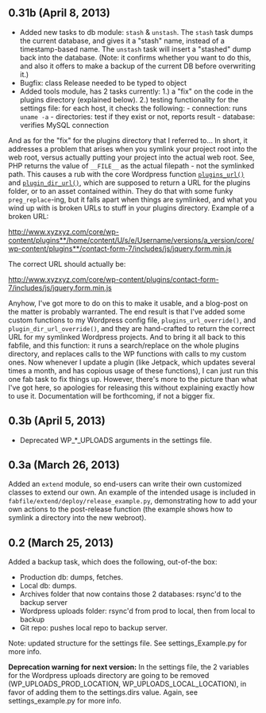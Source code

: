## 0.31b (April 8, 2013)

- Added new tasks to db module: `stash` & `unstash`. The `stash` task dumps the current database, and gives it a "stash" name, instead of a timestamp-based name. The `unstash` task will insert a "stashed" dump back into the database. (Note: it confirms whether you want to do this, and also it offers to make a backup of the current DB before overwriting it.)
- Bugfix: class Release needed to be typed to object
- Added tools module, has 2 tasks currently:
    1.) a "fix" on the code in the plugins directory (explained below).
    2.) testing functionality for the settings file: for each host, it checks the following:
        - connection: runs `uname -a`
        - directories: test if they exist or not, reports result
        - database: verifies MySQL connection


And as for the "fix" for the plugins directory that I referred to... In short, it addresses a problem that arises when you symlink your project root into the web root, versus actually putting your project into the actual web root. See, PHP returns the value of `__FILE__` as the actual filepath - not the symlinked path. This causes a rub with the core Wordpress function [`plugins_url()`](http://codex.wordpress.org/Function_Reference/plugins_url) and [`plugin_dir_url()`](http://codex.wordpress.org/Function_Reference/plugin_dir_url), which are supposed to return a URL for the plugins folder, or to an asset contained within. They do that with some funky `preg_replace`-ing, but it falls apart when things are symlinked, and what you wind up with is broken URLs to stuff in your plugins directory. Example of a broken URL:

http://www.xyzxyz.com/core/wp-content/plugins**/home/content/U/s/e/Username/versions/a_version/core/wp-content/plugins**/contact-form-7/includes/js/jquery.form.min.js

The correct URL should actually be:

http://www.xyzxyz.com/core/wp-content/plugins/contact-form-7/includes/js/jquery.form.min.js

Anyhow, I've got more to do on this to make it usable, and a blog-post on the matter is probably warranted. The end result is that I've added some custom functions to my Wordpress config file, `plugins_url_override()`, and `plugin_dir_url_override()`, and they are hand-crafted to return the correct URL for my symlinked Wordpress projects. And to bring it all back to this fabfile, and this function: it runs a search/replace on the whole plugins directory, and replaces calls to the WP functions with calls to my custom ones. Now whenever I update a plugin (like Jetpack, which updates several times a month, and has copious usage of these functions), I can just run this one fab task to fix things up. However, there's more to the picture than what I've got here, so apologies for releasing this without explaining exactly how to use it. Documentation will be forthcoming, if not a bigger fix.

## 0.3b (April 5, 2013)

- Deprecated WP_*_UPLOADS arguments in the settings file.


## 0.3a (March 26, 2013)

Added an `extend` module, so end-users can write their own customized classes to extend our own. An example of the intended usage is included in `fabfile/extend/deploy/release_example.py`, demonstrating how to add your own actions to the post-release function (the example shows how to symlink a directory into the new webroot).


## 0.2 (March 25, 2013)

Added a backup task, which does the following, out-of-the box:

- Production db: dumps, fetches.
- Local db: dumps.
- Archives folder that now contains those 2 databases: rsync'd to the backup server
- Wordpress uploads folder: rsync'd from prod to local, then from local to backup
- Git repo: pushes local repo to backup server.

Note: updated structure for the settings file. See settings_Example.py for more info.

**Deprecation warning for next version:** In the settings file, the 2 variables for the Wordpress uploads directory are going to be removed (WP_UPLOADS_PROD_LOCATION, WP_UPLOADS_LOCAL_LOCATION), in favor of adding them to the settings.dirs value. Again, see settings_example.py for more info.